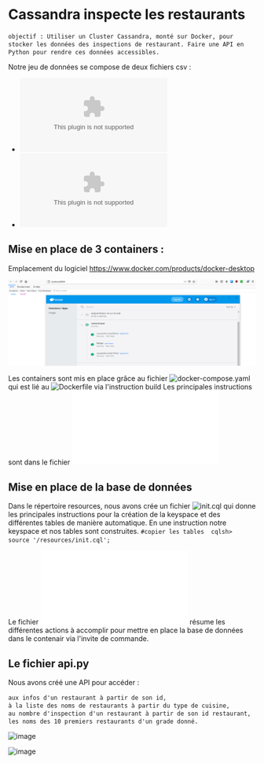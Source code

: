 # Cassandra inspecte les restaurants

``` 
objectif : Utiliser un Cluster Cassandra, monté sur Docker, pour stocker les données des inspections de restaurant. Faire une API en Python pour rendre ces données accessibles. 
```

Notre jeu de données se compose de deux fichiers csv :
  - ![restaurants.csv](restaurants.csv)
  - ![restaurants_inspections.csv](restaurants_inspections.csv)
  
## Mise en place de 3 containers :

Emplacement du logiciel
https://www.docker.com/products/docker-desktop

![image](docker.PNG)

Les containers sont mis en place grâce au fichier ![docker-compose.yaml](docker-compose.yaml) qui est lié au ![Dockerfile](Dockerfile) via l'instruction build
Les principales instructions sont dans le fichier ![principalescommandes.txt](principalescommandes.txt) 


## Mise en place de la base de données

Dans le répertoire resources, nous avons crée un fichier ![init.cql](init.cql) qui donne les principales instructions pour la création de la keyspace et des différentes tables de manière automatique. En une instruction notre keyspace et nos tables sont construites.
``
#copier les tables 
cqlsh> source '/resources/init.cql';
``

Le fichier ![principalescommandes.txt](principalescommandes.txt) résume les différentes actions à accomplir pour mettre en place la base de données dans le contenair via l'invite de commande.

## Le fichier api.py 

Nous avons créé une API pour accéder :

    aux infos d'un restaurant à partir de son id,
    à la liste des noms de restaurants à partir du type de cuisine,
    au nombre d'inspection d'un restaurant à partir de son id restaurant,
    les noms des 10 premiers restaurants d'un grade donné.


![image](visuglobaleFastAPI.PNG)


![image](info_cuisine.PNG)


